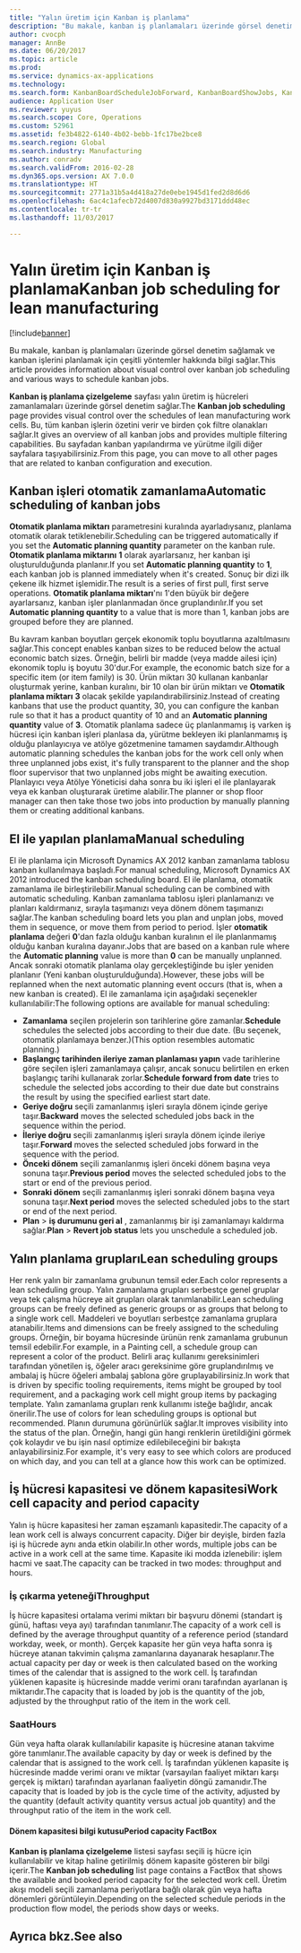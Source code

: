 ```yaml
---
title: "Yalın üretim için Kanban iş planlama"
description: "Bu makale, kanban iş planlamaları üzerinde görsel denetim sağlamak ve kanban işlerini planlamak için çeşitli yöntemler hakkında bilgi sağlar."
author: cvocph
manager: AnnBe
ms.date: 06/20/2017
ms.topic: article
ms.prod: 
ms.service: dynamics-ax-applications
ms.technology: 
ms.search.form: KanbanBoardScheduleJobForward, KanbanBoardShowJobs, KanbanJobSchedulingListPage
audience: Application User
ms.reviewer: yuyus
ms.search.scope: Core, Operations
ms.custom: 52961
ms.assetid: fe3b4822-6140-4b02-bebb-1fc17be2bce8
ms.search.region: Global
ms.search.industry: Manufacturing
ms.author: conradv
ms.search.validFrom: 2016-02-28
ms.dyn365.ops.version: AX 7.0.0
ms.translationtype: HT
ms.sourcegitcommit: 2771a31b5a4d418a27de0ebe1945d1fed2d8d6d6
ms.openlocfilehash: 6ac4c1afecb72d4007d830a9927bd3171ddd48ec
ms.contentlocale: tr-tr
ms.lasthandoff: 11/03/2017

---
```


# <a name="kanban-job-scheduling-for-lean-manufacturing"></a><span data-ttu-id="48cf7-103">Yalın üretim için Kanban iş planlama</span><span class="sxs-lookup"><span data-stu-id="48cf7-103">Kanban job scheduling for lean manufacturing</span></span>

[!include[banner](../includes/banner.md)]


<span data-ttu-id="48cf7-104">Bu makale, kanban iş planlamaları üzerinde görsel denetim sağlamak ve kanban işlerini planlamak için çeşitli yöntemler hakkında bilgi sağlar.</span><span class="sxs-lookup"><span data-stu-id="48cf7-104">This article provides information about visual control over kanban job scheduling and various ways to schedule kanban jobs.</span></span>  

<span data-ttu-id="48cf7-105">**Kanban iş planlama çizelgeleme** sayfası yalın üretim iş hücreleri zamanlamaları üzerinde görsel denetim sağlar.</span><span class="sxs-lookup"><span data-stu-id="48cf7-105">The **Kanban job scheduling** page provides visual control over the schedules of lean manufacturing work cells.</span></span> <span data-ttu-id="48cf7-106">Bu, tüm kanban işlerin özetini verir ve birden çok filtre olanakları sağlar.</span><span class="sxs-lookup"><span data-stu-id="48cf7-106">It gives an overview of all kanban jobs and provides multiple filtering capabilities.</span></span> <span data-ttu-id="48cf7-107">Bu sayfadan kanban yapılandırma ve yürütme ilgili diğer sayfalara taşıyabilirsiniz.</span><span class="sxs-lookup"><span data-stu-id="48cf7-107">From this page, you can move to all other pages that are related to kanban configuration and execution.</span></span>

## <a name="automatic-scheduling-of-kanban-jobs"></a><span data-ttu-id="48cf7-108">Kanban işleri otomatik zamanlama</span><span class="sxs-lookup"><span data-stu-id="48cf7-108">Automatic scheduling of kanban jobs</span></span>
<span data-ttu-id="48cf7-109">**Otomatik planlama miktarı** parametresini kuralında ayarladıysanız, planlama otomatik olarak tetiklenebilir.</span><span class="sxs-lookup"><span data-stu-id="48cf7-109">Scheduling can be triggered automatically if you set the **Automatic planning quantity** parameter on the kanban rule.</span></span> <span data-ttu-id="48cf7-110">**Otomatik planlama miktarını** **1** olarak ayarlarsanız, her kanban işi oluşturulduğunda planlanır.</span><span class="sxs-lookup"><span data-stu-id="48cf7-110">If you set **Automatic planning quantity** to **1**, each kanban job is planned immediately when it's created.</span></span> <span data-ttu-id="48cf7-111">Sonuç bir dizi ilk çekene ilk hizmet işlemidir.</span><span class="sxs-lookup"><span data-stu-id="48cf7-111">The result is a series of first pull, first serve operations.</span></span> <span data-ttu-id="48cf7-112">**Otomatik planlama miktarı**'nı 1'den büyük bir değere ayarlarsanız, kanban işler planlanmadan önce gruplandırılır.</span><span class="sxs-lookup"><span data-stu-id="48cf7-112">If you set **Automatic planning quantity** to a value that is more than 1, kanban jobs are grouped before they are planned.</span></span> 

<span data-ttu-id="48cf7-113">Bu kavram kanban boyutları gerçek ekonomik toplu boyutlarına azaltılmasını sağlar.</span><span class="sxs-lookup"><span data-stu-id="48cf7-113">This concept enables kanban sizes to be reduced below the actual economic batch sizes.</span></span> <span data-ttu-id="48cf7-114">Örneğin, belirli bir madde (veya madde ailesi için) ekonomik toplu iş boyutu 30'dur.</span><span class="sxs-lookup"><span data-stu-id="48cf7-114">For example, the economic batch size for a specific item (or item family) is 30.</span></span> <span data-ttu-id="48cf7-115">Ürün miktarı 30 kullanan kanbanlar oluşturmak yerine, kanban kuralını, bir 10 olan bir ürün miktarı ve **Otomatik planlama miktarı** **3** olacak şekilde yapılandırabilirsiniz.</span><span class="sxs-lookup"><span data-stu-id="48cf7-115">Instead of creating kanbans that use the product quantity, 30, you can configure the kanban rule so that it has a product quantity of 10 and an **Automatic planning quantity** value of **3**.</span></span> <span data-ttu-id="48cf7-116">Otomatik planlama sadece üç planlanmamış iş varken iş hücresi için kanban işleri planlasa da, yürütme bekleyen iki planlanmamış iş olduğu planlayıcıya ve atölye gözetmenine tamamen saydamdır.</span><span class="sxs-lookup"><span data-stu-id="48cf7-116">Although automatic planning schedules the kanban jobs for the work cell only when three unplanned jobs exist, it's fully transparent to the planner and the shop floor supervisor that two unplanned jobs might be awaiting execution.</span></span> <span data-ttu-id="48cf7-117">Planlayıcı veya Atölye Yöneticisi daha sonra bu iki işleri el ile planlayarak veya ek kanban oluşturarak üretime alabilir.</span><span class="sxs-lookup"><span data-stu-id="48cf7-117">The planner or shop floor manager can then take those two jobs into production by manually planning them or creating additional kanbans.</span></span>

## <a name="manual-scheduling"></a><span data-ttu-id="48cf7-118">El ile yapılan planlama</span><span class="sxs-lookup"><span data-stu-id="48cf7-118">Manual scheduling</span></span>
<span data-ttu-id="48cf7-119">El ile planlama için Microsoft Dynamics AX 2012 kanban zamanlama tablosu kanban kullanılmaya başladı.</span><span class="sxs-lookup"><span data-stu-id="48cf7-119">For manual scheduling, Microsoft Dynamics AX 2012 introduced the kanban scheduling board.</span></span> <span data-ttu-id="48cf7-120">El ile planlama, otomatik zamanlama ile birleştirilebilir.</span><span class="sxs-lookup"><span data-stu-id="48cf7-120">Manual scheduling can be combined with automatic scheduling.</span></span> <span data-ttu-id="48cf7-121">Kanban zamanlama tablosu işleri planlamanızı ve planları kaldırmanız, sırayla taşımanızı veya dönem dönem taşımanızı sağlar.</span><span class="sxs-lookup"><span data-stu-id="48cf7-121">The kanban scheduling board lets you plan and unplan jobs, moved them in sequence, or move them from period to period.</span></span> <span data-ttu-id="48cf7-122">İşler **otomatik planlama** değeri **0**'dan fazla olduğu kanban kuralının el ile planlanmamış olduğu kanban kuralına dayanır.</span><span class="sxs-lookup"><span data-stu-id="48cf7-122">Jobs that are based on a kanban rule where the **Automatic planning** value is more than **0** can be manually unplanned.</span></span> <span data-ttu-id="48cf7-123">Ancak sonraki otomatik planlama olay gerçekleştiğinde bu işler yeniden planlanır (Yeni kanban oluşturulduğunda).</span><span class="sxs-lookup"><span data-stu-id="48cf7-123">However, these jobs will be replanned when the next automatic planning event occurs (that is, when a new kanban is created).</span></span> <span data-ttu-id="48cf7-124">El ile zamanlama için aşağıdaki seçenekler kullanılabilir:</span><span class="sxs-lookup"><span data-stu-id="48cf7-124">The following options are available for manual scheduling:</span></span>

-   <span data-ttu-id="48cf7-125">**Zamanlama** seçilen projelerin son tarihlerine göre zamanlar.</span><span class="sxs-lookup"><span data-stu-id="48cf7-125">**Schedule** schedules the selected jobs according to their due date.</span></span> <span data-ttu-id="48cf7-126">(Bu seçenek, otomatik planlamaya benzer.)</span><span class="sxs-lookup"><span data-stu-id="48cf7-126">(This option resembles automatic planning.)</span></span>
-   <span data-ttu-id="48cf7-127">**Başlangıç tarihinden ileriye zaman planlaması yapın** vade tarihlerine göre seçilen işleri zamanlamaya çalışır, ancak sonucu belirtilen en erken başlangıç tarihi kullanarak zorlar.</span><span class="sxs-lookup"><span data-stu-id="48cf7-127">**Schedule forward from date** tries to schedule the selected jobs according to their due date but constrains the result by using the specified earliest start date.</span></span>
-   <span data-ttu-id="48cf7-128">**Geriye doğru** seçili zamanlanmış işleri sırayla dönem içinde geriye taşır.</span><span class="sxs-lookup"><span data-stu-id="48cf7-128">**Backward** moves the selected scheduled jobs back in the sequence within the period.</span></span>
-   <span data-ttu-id="48cf7-129">**İleriye doğru** seçili zamanlanmış işleri sırayla dönem içinde ileriye taşır.</span><span class="sxs-lookup"><span data-stu-id="48cf7-129">**Forward** moves the selected scheduled jobs forward in the sequence with the period.</span></span>
-   <span data-ttu-id="48cf7-130">**Önceki dönem** seçili zamanlanmış işleri önceki dönem başına veya sonuna taşır.</span><span class="sxs-lookup"><span data-stu-id="48cf7-130">**Previous period** moves the selected scheduled jobs to the start or end of the previous period.</span></span>
-   <span data-ttu-id="48cf7-131">**Sonraki dönem** seçili zamanlanmış işleri sonraki dönem başına veya sonuna taşır.</span><span class="sxs-lookup"><span data-stu-id="48cf7-131">**Next period** moves the selected scheduled jobs to the start or end of the next period.</span></span>
-   <span data-ttu-id="48cf7-132">**Plan** &gt; **iş durumunu geri al** , zamanlanmış bir işi zamanlamayı kaldırma sağlar.</span><span class="sxs-lookup"><span data-stu-id="48cf7-132">**Plan** &gt; **Revert job status** lets you unschedule a scheduled job.</span></span>

## <a name="lean-scheduling-groups"></a><span data-ttu-id="48cf7-133">Yalın planlama grupları</span><span class="sxs-lookup"><span data-stu-id="48cf7-133">Lean scheduling groups</span></span>
<span data-ttu-id="48cf7-134">Her renk yalın bir zamanlama grubunun temsil eder.</span><span class="sxs-lookup"><span data-stu-id="48cf7-134">Each color represents a lean scheduling group.</span></span> <span data-ttu-id="48cf7-135">Yalın zamanlama grupları serbestçe genel gruplar veya tek çalışma hücreye ait grupları olarak tanımlanabilir.</span><span class="sxs-lookup"><span data-stu-id="48cf7-135">Lean scheduling groups can be freely defined as generic groups or as groups that belong to a single work cell.</span></span> <span data-ttu-id="48cf7-136">Maddeleri ve boyutları serbestçe zamanlama gruplara atanabilir.</span><span class="sxs-lookup"><span data-stu-id="48cf7-136">Items and dimensions can be freely assigned to the scheduling groups.</span></span> <span data-ttu-id="48cf7-137">Örneğin, bir boyama hücresinde ürünün renk zamanlama grubunun temsil edebilir.</span><span class="sxs-lookup"><span data-stu-id="48cf7-137">For example, in a Painting cell, a schedule group can represent a color of the product.</span></span> <span data-ttu-id="48cf7-138">Belirli araç kullanımı gereksinimleri tarafından yönetilen iş, öğeler aracı gereksinime göre gruplandırılmış ve ambalaj iş hücre öğeleri ambalaj şablona göre gruplayabilirsiniz.</span><span class="sxs-lookup"><span data-stu-id="48cf7-138">In work that is driven by specific tooling requirements, items might be grouped by tool requirement, and a packaging work cell might group items by packaging template.</span></span> <span data-ttu-id="48cf7-139">Yalın zamanlama grupları renk kullanımı isteğe bağlıdır, ancak önerilir.</span><span class="sxs-lookup"><span data-stu-id="48cf7-139">The use of colors for lean scheduling groups is optional but recommended.</span></span> <span data-ttu-id="48cf7-140">Planın durumuna görünürlük sağlar.</span><span class="sxs-lookup"><span data-stu-id="48cf7-140">It improves visibility into the status of the plan.</span></span> <span data-ttu-id="48cf7-141">Örneğin, hangi gün hangi renklerin üretildiğini görmek çok kolaydır ve bu işin nasıl optimize edilebileceğini bir bakışta anlayabilirsiniz.</span><span class="sxs-lookup"><span data-stu-id="48cf7-141">For example, it's very easy to see which colors are produced on which day, and you can tell at a glance how this work can be optimized.</span></span>

## <a name="work-cell-capacity-and-period-capacity"></a><span data-ttu-id="48cf7-142">İş hücresi kapasitesi ve dönem kapasitesi</span><span class="sxs-lookup"><span data-stu-id="48cf7-142">Work cell capacity and period capacity</span></span>
<span data-ttu-id="48cf7-143">Yalın iş hücre kapasitesi her zaman eşzamanlı kapasitedir.</span><span class="sxs-lookup"><span data-stu-id="48cf7-143">The capacity of a lean work cell is always concurrent capacity.</span></span> <span data-ttu-id="48cf7-144">Diğer bir deyişle, birden fazla işi iş hücrede aynı anda etkin olabilir.</span><span class="sxs-lookup"><span data-stu-id="48cf7-144">In other words, multiple jobs can be active in a work cell at the same time.</span></span> <span data-ttu-id="48cf7-145">Kapasite iki modda izlenebilir: işlem hacmi ve saat.</span><span class="sxs-lookup"><span data-stu-id="48cf7-145">The capacity can be tracked in two modes: throughput and hours.</span></span>

### <a name="throughput"></a><span data-ttu-id="48cf7-146">İş çıkarma yeteneği</span><span class="sxs-lookup"><span data-stu-id="48cf7-146">Throughput</span></span>

<span data-ttu-id="48cf7-147">İş hücre kapasitesi ortalama verimi miktarı bir başvuru dönemi (standart iş günü, haftası veya ayı) tarafından tanımlanır.</span><span class="sxs-lookup"><span data-stu-id="48cf7-147">The capacity of a work cell is defined by the average throughput quantity of a reference period (standard workday, week, or month).</span></span> <span data-ttu-id="48cf7-148">Gerçek kapasite her gün veya hafta sonra iş hücreye atanan takvimin çalışma zamanlarına dayanarak hesaplanır.</span><span class="sxs-lookup"><span data-stu-id="48cf7-148">The actual capacity per day or week is then calculated based on the working times of the calendar that is assigned to the work cell.</span></span> <span data-ttu-id="48cf7-149">İş tarafından yüklenen kapasite iş hücresinde madde verimi oranı tarafından ayarlanan iş miktarıdır.</span><span class="sxs-lookup"><span data-stu-id="48cf7-149">The capacity that is loaded by job is the quantity of the job, adjusted by the throughput ratio of the item in the work cell.</span></span>

### <a name="hours"></a><span data-ttu-id="48cf7-150">Saat</span><span class="sxs-lookup"><span data-stu-id="48cf7-150">Hours</span></span>

<span data-ttu-id="48cf7-151">Gün veya hafta olarak kullanılabilir kapasite iş hücresine atanan takvime göre tanımlanır.</span><span class="sxs-lookup"><span data-stu-id="48cf7-151">The available capacity by day or week is defined by the calendar that is assigned to the work cell.</span></span> <span data-ttu-id="48cf7-152">İş tarafından yüklenen kapasite iş hücresinde madde verimi oranı ve miktar (varsayılan faaliyet miktarı karşı gerçek iş miktarı) tarafından ayarlanan faaliyetin döngü zamanıdır.</span><span class="sxs-lookup"><span data-stu-id="48cf7-152">The capacity that is loaded by job is the cycle time of the activity, adjusted by the quantity (default activity quantity versus actual job quantity) and the throughput ratio of the item in the work cell.</span></span>

#### <a name="period-capacity-factbox"></a><span data-ttu-id="48cf7-153">Dönem kapasitesi bilgi kutusu</span><span class="sxs-lookup"><span data-stu-id="48cf7-153">Period capacity FactBox</span></span>

<span data-ttu-id="48cf7-154">**Kanban iş planlama çizelgeleme** listesi sayfası seçili iş hücre için kullanılabilir ve kitap haline getirilmiş dönem kapasite gösteren bir bilgi içerir.</span><span class="sxs-lookup"><span data-stu-id="48cf7-154">The **Kanban job scheduling** list page contains a FactBox that shows the available and booked period capacity for the selected work cell.</span></span> <span data-ttu-id="48cf7-155">Üretim akışı modeli seçili zamanlama periyotlara bağlı olarak gün veya hafta dönemleri görüntüleyin.</span><span class="sxs-lookup"><span data-stu-id="48cf7-155">Depending on the selected schedule periods in the production flow model, the periods show days or weeks.</span></span>

<a name="see-also"></a><span data-ttu-id="48cf7-156">Ayrıca bkz.</span><span class="sxs-lookup"><span data-stu-id="48cf7-156">See also</span></span>
--------




